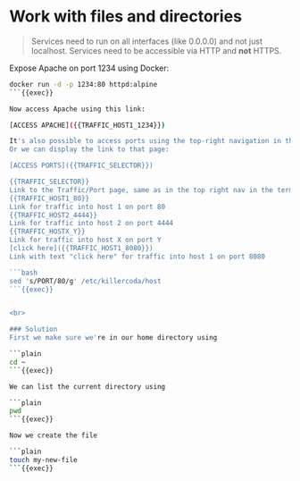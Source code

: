 # Work with files and directories

> Services need to run on all interfaces (like 0.0.0.0) and not just localhost.
> Services need to be accessible via HTTP and **not** HTTPS.

Expose Apache on port 1234 using Docker:

```bash
docker run -d -p 1234:80 httpd:alpine
```{{exec}}

Now access Apache using this link:

[ACCESS APACHE]({{TRAFFIC_HOST1_1234}})

It's also possible to access ports using the top-right navigation in the terminal.
Or we can display the link to that page:

[ACCESS PORTS]({{TRAFFIC_SELECTOR}})

{{TRAFFIC_SELECTOR}}
Link to the Traffic/Port page, same as in the top right nav in the terminal
{{TRAFFIC_HOST1_80}}
Link for traffic into host 1 on port 80
{{TRAFFIC_HOST2_4444}}
Link for traffic into host 2 on port 4444
{{TRAFFIC_HOSTX_Y}}
Link for traffic into host X on port Y
[click here]({{TRAFFIC_HOST1_8080}})
Link with text "click here" for traffic into host 1 on port 8080

```bash
sed 's/PORT/80/g' /etc/killercoda/host
```{{exec}}


<br>

### Solution
First we make sure we're in our home directory using

```plain
cd ~
```{{exec}}

We can list the current directory using

```plain
pwd
```{{exec}}

Now we create the file

```plain
touch my-new-file
```{{exec}}
